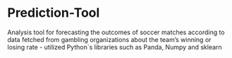 # Prediction-Tool
Analysis tool for forecasting the outcomes of soccer matches according to data fetched from gambling organizations about the team’s winning or losing rate - utilized Python`s libraries such as Panda, Numpy and sklearn
